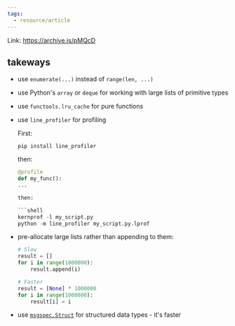 ```yaml
---
tags:
  - resource/article
---
```


Link: https://archive.is/pMQcD

## takeways

- use `enumerate(...)` instead of `range(len, ...)`
- use Python's `array` or `deque` for working with large lists of primitive types
- use `functools.lru_cache` for pure functions
- use `line_profiler` for profiling

    First:

    `pip install line_profiler`

    then:

    ```python
    @profile
    def my_func():
    ...

    then:

    ```shell
    kernprof -l my_script.py
    python -m line_profiler my_script.py.lprof
    ```
- pre-allocate large lists rather than appending to them:

    ```python
    # Slow
    result = []
    for i in range(1000000):
        result.append(i)

    # Faster
    result = [None] * 1000000
    for i in range(1000000):
        result[i] = i
    ```
- use [`msgspec.Struct`](https://jcristharif.com/msgspec/structs.html)
    for structured data  types - it's faster



